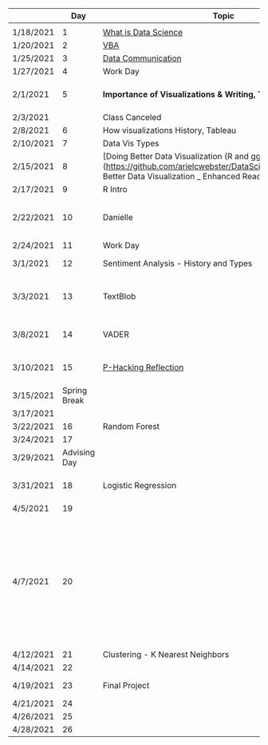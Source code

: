 | | **Day**| **Topic**| **Due**|
|----|----|----|----|
| | | | |
| 1/18/2021| 1| [What is Data Science ](https://docs.google.com/document/d/1yhVB9DfddvJIiXitX2ZC1W0D3cJbcvib5fWmUlgqNO0/edit)| |
| 1/20/2021| 2| [VBA](https://docs.google.com/document/d/1ASoeI5CjFgyQTBm-HFPvmRC_94niTPx4s9crQEDVb10/edit)| [HW1 - Excel](https://docs.google.com/document/d/1g8eOYNe9sDmrstRgvFRZBskxjaIaD7Za4lFXSgPPkVw/edit)|
| 1/25/2021| 3| [Data Communication](https://docs.google.com/document/d/1PTe_eezbRdZcxIOODyiQzDM4vtjVNJkVDC_7vZQSoZE/edit)| |
| 1/27/2021| 4| Work Day| !HW2 - VBA|
| 2/1/2021| 5| **Importance of Visualizations & Writing, Tableau**| [Reading Due - Florence Nightengale](https://docs.google.com/forms/d/1FBgScIpV9Vpa-jb1nlWuoCqOxFE7v5SmQtacpFHpIq8/edit)|
| 2/3/2021| | Class Canceled | |
| 2/8/2021| 6| How visualizations History, Tableau| |
| 2/10/2021| 7| Data Vis Types| 
| 2/15/2021| 8| [Doing Better Data Visualization (R and ggplots tutorisl)](https://github.com/arielcwebster/DataScience/blob/main/Doing Better Data Visualization _ Enhanced Reader.pdf)| 
| 2/17/2021| 9| R Intro| 
| 2/22/2021| 10| Danielle| [Why Data is good for governments to provide](https://www.theguardian.com/local-government-network/2013/oct/21/open-data-us-san-francisco)|
| 2/24/2021| 11| Work Day| 
| 3/1/2021| 12| Sentiment Analysis - History and Types| Data Annonymity|
| 3/3/2021| 13| TextBlob| [Reading Due - How to un annonymize data](https://www.theguardian.com/technology/2019/jul/23/anonymised-data-never-be-anonymous-enough-study-finds)|
| 3/8/2021| 14| VADER| [De-Annonymizing Data](https://www.nature.com/articles/s41467-019-10933-3)|
| 3/10/2021| 15| [P-Hacking Reflection](https://rss.onlinelibrary.wiley.com/doi/epdf/10.1111/1740-9713.01505)| HW 5 - Sentiment Analysis|
| 3/15/2021| Spring Break| | [More P-Hacking](https://rss.onlinelibrary.wiley.com/doi/10.1111/1740-9713.01554)|
| 3/17/2021| | | |
| 3/22/2021| 16| Random Forest| |
| 3/24/2021| 17| | |
| 3/29/2021| Advising Day| | |
| 3/31/2021| 18| Logistic Regression| HW 6 - Random Forest|
| 4/5/2021| 19| | |
| 4/7/2021| 20| | [Possible Reading - Proxy Discrimination - When AI find predictive proxies for race - because society is segregated in this way. ](https://ilr.law.uiowa.edu/print/volume-105-issue-3/proxy-discrimination-in-the-age-of-artificial-intelligence-and-big-data)|
| 4/12/2021| 21| Clustering - K Nearest Neighbors| |
| 4/14/2021| 22| | |
| 4/19/2021| 23| Final Project| HW 6 - Clustering|
| 4/21/2021| 24| | |
| 4/26/2021| 25| | |
| 4/28/2021| 26| | |

<!--
## Welcome to GitHub Pages

You can use the [editor on GitHub](https://github.com/hggorel/VBA-Work/edit/gh-pages/index.md) to maintain and preview the content for your website in Markdown files.

Whenever you commit to this repository, GitHub Pages will run [Jekyll](https://jekyllrb.com/) to rebuild the pages in your site, from the content in your Markdown files.

### Markdown

Markdown is a lightweight and easy-to-use syntax for styling your writing. It includes conventions for

```markdown
Syntax highlighted code block

# Header 1
## Header 2
### Header 3

- Bulleted
- List

1. Numbered
2. List

**Bold** and _Italic_ and `Code` text

[Link](url) and ![Image](src)
```

For more details see [Basic writing and formatting syntax](https://docs.github.com/en/github/writing-on-github/getting-started-with-writing-and-formatting-on-github/basic-writing-and-formatting-syntax).

### Jekyll Themes

Your Pages site will use the layout and styles from the Jekyll theme you have selected in your [repository settings](https://github.com/hggorel/VBA-Work/settings/pages). The name of this theme is saved in the Jekyll `_config.yml` configuration file.

### Support or Contact

Having trouble with Pages? Check out our [documentation](https://docs.github.com/categories/github-pages-basics/) or [contact support](https://support.github.com/contact) and we’ll help you sort it out.

-->
